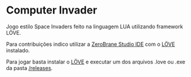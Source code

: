 # Computer Invader
Jogo estilo Space Invaders feito na linguagem LUA utilizando framework LÖVE.

Para contribuições indico utilizar a [ZeroBrane Studio IDE](https://studio.zerobrane.com/) com o [LÖVE](https://love2d.org/) instalado.

Para jogar basta instalar o [LÖVE](https://love2d.org/) e executar um dos arquivos .love ou .exe da pasta [/releases](https://github.com/aretw0/computer-invader/tree/master/releases).
